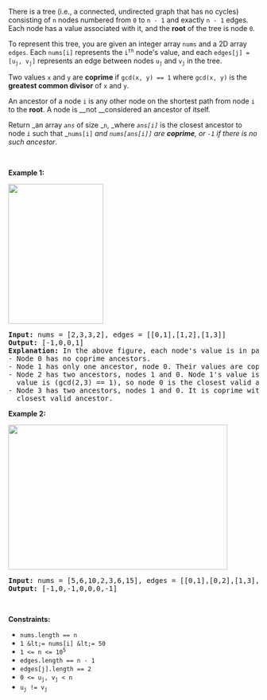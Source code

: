 There is a tree (i.e.,&nbsp;a connected, undirected graph that has no cycles) consisting of `` n `` nodes numbered from `` 0 `` to `` n - 1 `` and exactly `` n - 1 `` edges. Each node has a value associated with it, and the __root__ of the tree is node `` 0 ``.

To represent this tree, you are given an integer array `` nums `` and a 2D array `` edges ``. Each `` nums[i] `` represents the <code>i<sup>th</sup></code> node's value, and each <code>edges[j] = [u<sub>j</sub>, v<sub>j</sub>]</code> represents an edge between nodes <code>u<sub>j</sub></code> and <code>v<sub>j</sub></code> in the tree.

Two values `` x `` and `` y `` are __coprime__ if `` gcd(x, y) == 1 `` where `` gcd(x, y) `` is the __greatest common divisor__ of `` x `` and `` y ``.

An ancestor of a node `` i `` is any other node on the shortest path from node `` i `` to the __root__. A node is __not __considered an ancestor of itself.

Return _an array _`` ans ``_ of size _`` n ``, _where _`` ans[i] ``_ is the closest ancestor to node _`` i ``_ such that _`` nums[i] `` _and _`` nums[ans[i]] `` are __coprime__, or `` -1 ``_ if there is no such ancestor_.

&nbsp;

__Example 1:__

<strong><img alt="" src="https://assets.leetcode.com/uploads/2021/01/06/untitled-diagram.png" style="width: 191px; height: 281px;"/></strong>

<pre>
<strong>Input:</strong> nums = [2,3,3,2], edges = [[0,1],[1,2],[1,3]]
<strong>Output:</strong> [-1,0,0,1]
<strong>Explanation:</strong> In the above figure, each node's value is in parentheses.
- Node 0 has no coprime ancestors.
- Node 1 has only one ancestor, node 0. Their values are coprime (gcd(2,3) == 1).
- Node 2 has two ancestors, nodes 1 and 0. Node 1's value is not coprime (gcd(3,3) == 3), but node 0's
  value is (gcd(2,3) == 1), so node 0 is the closest valid ancestor.
- Node 3 has two ancestors, nodes 1 and 0. It is coprime with node 1 (gcd(3,2) == 1), so node 1 is its
  closest valid ancestor.
</pre>

__Example 2:__

<img alt="" src="https://assets.leetcode.com/uploads/2021/01/06/untitled-diagram1.png" style="width: 441px; height: 291px;"/>

<pre>
<strong>Input:</strong> nums = [5,6,10,2,3,6,15], edges = [[0,1],[0,2],[1,3],[1,4],[2,5],[2,6]]
<strong>Output:</strong> [-1,0,-1,0,0,0,-1]
</pre>

&nbsp;

__Constraints:__

*   `` nums.length == n ``
*   `` 1 &lt;= nums[i] &lt;= 50 ``
*   <code>1 &lt;= n &lt;= 10<sup>5</sup></code>
*   `` edges.length == n - 1 ``
*   `` edges[j].length == 2 ``
*   <code>0 &lt;= u<sub>j</sub>, v<sub>j</sub> &lt; n</code>
*   <code>u<sub>j</sub> != v<sub>j</sub></code>